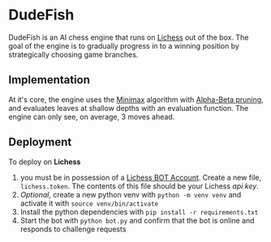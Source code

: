  # DudeFish
DudeFish is an AI chess engine that runs on [Lichess](https://lichess.org) out of the box.
The goal of the engine is to gradually progress in to a winning position by strategically choosing game branches.
## Implementation
At it's core, the engine uses the [Minimax](https://en.wikipedia.org/wiki/Minimax) algorithm with [Alpha-Beta pruning](https://en.wikipedia.org/wiki/Alpha%E2%80%93beta_pruning), and evaluates leaves at shallow depths with an evaluation function.
The engine can only see, on average, 3 moves ahead.
## Deployment
To deploy on **Lichess**

 1. you must be in possession of a [Lichess BOT Account](https://lichess.org/api#operation/botAccountUpgrade). Create a new file, `lichess.token`. The contents of this file should be your Lichess *api key*.
 2. *Optional*, create a new python venv with `python -m venv venv` and activate it with `source venv/bin/activate`
 3. Install the python dependencies with `pip install -r requirements.txt`
 4. Start the bot with `python bot.py` and confirm that the bot is online and responds to challenge requests
   


